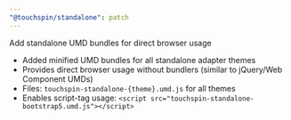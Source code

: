 ```yaml
---
"@touchspin/standalone": patch
---
```


Add standalone UMD bundles for direct browser usage

- Added minified UMD bundles for all standalone adapter themes
- Provides direct browser usage without bundlers (similar to jQuery/Web Component UMDs)
- Files: `touchspin-standalone-{theme}.umd.js` for all themes
- Enables script-tag usage: `<script src="touchspin-standalone-bootstrap5.umd.js"></script>`
